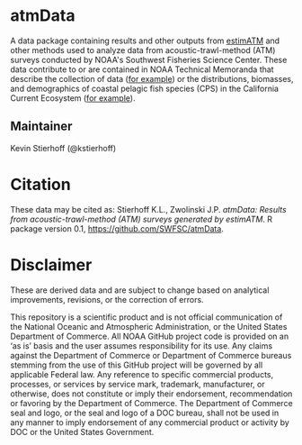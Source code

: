 # atmData

A data package containing results and other outputs from [estimATM](https://github.com/SWFSC/estimATM) and other methods used to analyze data from acoustic-trawl-method (ATM) surveys conducted by NOAA's Southwest Fisheries Science Center. These data contribute to or are contained in NOAA Technical Memoranda that describe the collection of data ([for example](https://doi.org/10.25923/58w7-y586)) or the distributions, biomasses, and demographics of coastal pelagic fish species (CPS) in the California Current Ecosystem ([for example](https://doi.org/10.25923/v99f-me72)).

## Maintainer
Kevin Stierhoff (@kstierhoff)

# Citation
These data may be cited as: Stierhoff K.L., Zwolinski J.P. _atmData: Results from acoustic-trawl-method (ATM) surveys generated by estimATM_. R package version 0.1, <https://github.com/SWFSC/atmData>. 

# Disclaimer
These are derived data and are subject to change based on analytical improvements, revisions, or the correction of errors. 

This repository is a scientific product and is not official communication of the National Oceanic and Atmospheric Administration, or the United States Department of Commerce. All NOAA GitHub project code is provided on an ‘as is’ basis and the user assumes responsibility for its use. Any claims against the Department of Commerce or Department of Commerce bureaus stemming from the use of this GitHub project will be governed by all applicable Federal law. Any reference to specific commercial products, processes, or services by service mark, trademark, manufacturer, or otherwise, does not constitute or imply their endorsement, recommendation or favoring by the Department of Commerce. The Department of Commerce seal and logo, or the seal and logo of a DOC bureau, shall not be used in any manner to imply endorsement of any commercial product or activity by DOC or the United States Government.
